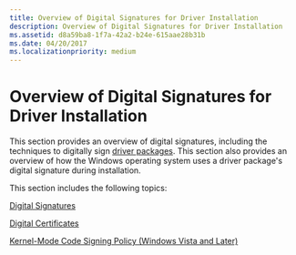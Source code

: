 ```yaml
---
title: Overview of Digital Signatures for Driver Installation
description: Overview of Digital Signatures for Driver Installation
ms.assetid: d8a59ba8-1f7a-42a2-b24e-615aae28b31b
ms.date: 04/20/2017
ms.localizationpriority: medium
---
```


# Overview of Digital Signatures for Driver Installation


This section provides an overview of digital signatures, including the techniques to digitally sign [driver packages](driver-packages.md). This section also provides an overview of how the Windows operating system uses a driver package's digital signature during installation.

This section includes the following topics:

[Digital Signatures](digital-signatures.md)

[Digital Certificates](digital-certificates.md)

[Kernel-Mode Code Signing Policy (Windows Vista and Later)](kernel-mode-code-signing-policy--windows-vista-and-later-.md)

 

 






